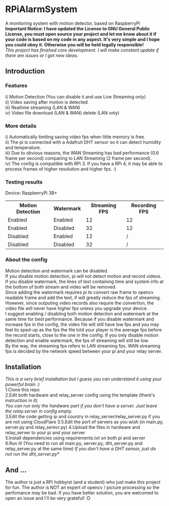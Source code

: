 # RPiAlarmSystem
A monitoring system with motion detector, based on RaspberryPi  
**Important Notice: I have updated the License to GNU General Public License, you must open source your project and let me know about it if your code is based on my code in any aspect. It's very simple and I hope you could obey it. Otherwise you will be held legally responsible!**  
*This project has finished core development. I will make constant update if there are issues or I got new ideas.*

## Introduction

### Features
i) Motion Detection (You can disable it and use Live Streaming only)  
ii) Video saving after motion is detected  
iii) Realtime streaming (LAN & WAN)  
iv) Video file download (LAN & WAN) delete (LAN only)

### More details
i) Automatically limiting saving video fps when little memory is free.  
ii) The pi is connected with a Adafruit DHT sensor so it can detect humidity and temperature.  
iii) Due to obvious reasons, the WAN Streaming has bad performance (0.6 frame per second) comparing to LAN Streaming (2 frame per second).  
iv) The config is compatible with RPi 3. If you have a RPi 4, it may be able to process frames of higher resolution and higher fps. :)  

### Testing results

Device: RaspberryPi 3B+  
<table>
    <tr><th>Motion Detection</th><th>Watermark</th><th>Streaming FPS</th><th>Recording FPS</th></tr>
    <tr><td>Enabled</td><td>Enabled</td><td>12</td><td>12</td></tr>
    <tr><td>Enabled</td><td>Disabled</td><td>32</td><td>12</td></tr>
    <tr><td>Disabled</td><td>Enabled</td><td>12</td><td>/</td></tr>
    <tr><td>Disabled</td><td>Disabled</td><td>32</td><td>/</td></tr>
</table>

### About the config
Motion detection and watermark can be disabled.  
If you disable motion detection, pi will not detect motion and record videos.  
If you disable watermark, the lines of text containing time and system info at the bottom of both stream and video will be removed.  
Since adding the watermark requires pi to convert raw frame to opencv readable frame and add the text, if will greatly reduce the fps of streaming. However, since outputing video records also require the convertion, the video file will never have higher fps unless you upgrade your device.  
I suggest enabling / disabling both motion detection and watermark at the same time for best performance. Because if you disable watermark and increase fps in the config, the video file will still have low fps and you may feel its sped-up as the fps the file told your player is the average fps before the record starts, close to the one in the config. If you only disable motion detection and enable watermark, the fps of streaming will still be low.  
By the way, the streaming fps refers to LAN streaming fps. WAN streaming fps is decided by the network speed between your pi and your relay server.

## Installation

*This is a very brief installation but I guess you can understand it using your powerful brain :)*  
1.Clone this repo  
2.Edit both hardware and relay_server config using the template (there's instruction in it)  
*You can run only the hardware part if you don't have a server. Just leave the relay.server in config empty.*  
3.Edit the code getting ip and country in relay_server/relay_server.py if you are not using CloudFlare
3.5.Edit the port of servers as you wish (in main.py, server.py and relay_serevr.py)
4.Upload the files in hardware and relay_server to your pi and your server  
5.Install dependencies using requirements.txt on both pi and server  
6.Run it! (You need to run all main.py, server.py, dht_server.py and relay_server.py at the same time)
*If you don't have a DHT sensor, just do not run the dht_server.py**

## And ...
The author is just a RPi hobbyist (and a student) who just make this project for fun. The author is NOT an expert of opencv / picture processing so the perfomance may be bad. If you have better solution, you are welcomed to open an issue and I'll be very grateful! :D  
